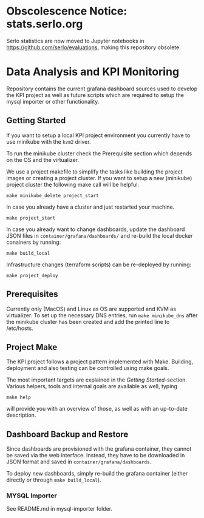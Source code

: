 # Obscolescence Notice: stats.serlo.org
Serlo statistics are now moved to Jupyter notebooks in https://github.com/serlo/evaluations, making this repository obsolete.

# Data Analysis and KPI Monitoring

Repository contains the current grafana dashboard sources used to develop the KPI project as well as future scripts which are required to setup the mysql importer or other functionality.

## Getting Started

If you want to setup a local KPI project environment you currently have to use minikube with the `kvm2` driver.

To run the minikube cluster check the Prerequisite section which depends on the OS and the virtualizer.

We use a project makefile to simplify the tasks like building the project images or creating a project cluster.
If you want to setup a new (minikube) project cluster the following make call will be helpful:

```make minikube_delete project_start```

In case you already have a cluster and just restarted your machine.

```make project_start```

In case you already want to change dashboards, update the dashboard JSON files in `container/grafana/dashboards/` and re-build the local docker conainers by running:

```make build_local```

Infrastructure changes (terraform scripts) can be re-deployed by running:

```make project_deploy```

## Prerequisites

Currently only (MacOS) and Linux as OS are supported and KVM as virtualizer.
To set up the necessary DNS entries, run `make minikube_dns` after the minikube cluster has been created and add the printed line to /etc/hosts.

## Project Make

The KPI project follows a project pattern implemented with Make.
Building, deployment and also testing can be controlled using make goals.

The most important targets are explained in the *Getting Started*-section.
Various helpers, tools and internal goals are available as well, typing

```make help``` 

will provide you with an overview of those, as well as with an up-to-date description.

## Dashboard Backup and Restore

Since dashboards are provisioned with the grafana container, they cannot be saved via the web interface. Instead, they have to be downloaded in JSON format and saved in `container/grafana/dashboards`.

To deploy new dashboards, simply re-build the grafana container (either directly or through `make build_local`).

### MYSQL Importer

See README.md in mysql-importer folder.
